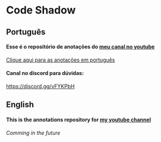 # Code Shadow

## Português
#### Esse é o repositório de anotações do [meu canal no youtube](https://www.youtube.com/c/CodeShadow)

[Clique aqui para as anotações em português](pt_br/README.md)

#### Canal no discord para dúvidas:

https://discord.gg/vFYKPbH

## English
#### This is the annotations repository for [my youtube channel](https://www.youtube.com/channel/UCzMN9LSItBUT7N0L4HfwODA)

*Comming in the future*
